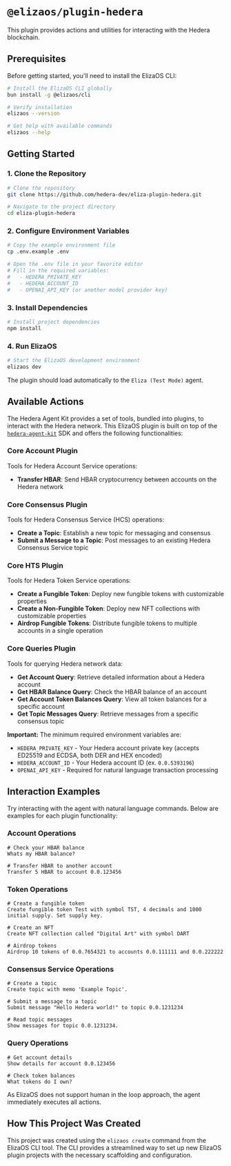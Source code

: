 # `@elizaos/plugin-hedera`

This plugin provides actions and utilities for interacting with the Hedera blockchain.

## Prerequisites

Before getting started, you'll need to install the ElizaOS CLI:

```bash
# Install the ElizaOS CLI globally
bun install -g @elizaos/cli

# Verify installation
elizaos --version

# Get help with available commands
elizaos --help
```

## Getting Started

### 1. Clone the Repository

```bash
# Clone the repository
git clone https://github.com/hedera-dev/eliza-plugin-hedera.git

# Navigate to the project directory
cd eliza-plugin-hedera
```

### 2. Configure Environment Variables

```bash
# Copy the example environment file
cp .env.example .env

# Open the .env file in your favorite editor
# Fill in the required variables:
#   - HEDERA_PRIVATE_KEY
#   - HEDERA_ACCOUNT_ID
#   - OPENAI_API_KEY (or another model provider key)
```

### 3. Install Dependencies

```bash
# Install project dependencies
npm install
```

### 4. Run ElizaOS

```bash
# Start the ElizaOS development environment
elizaos dev
```

The plugin should load automatically to the `Eliza (Test Mode)` agent.

## Available Actions

The Hedera Agent Kit provides a set of tools, bundled into plugins, to interact with the Hedera network. This ElizaOS plugin is built on top of the [`hedera-agent-kit`](https://github.com/hedera-dev/hedera-agent-kit) SDK and offers the following functionalities:

### Core Account Plugin
Tools for Hedera Account Service operations:
- **Transfer HBAR**: Send HBAR cryptocurrency between accounts on the Hedera network

### Core Consensus Plugin
Tools for Hedera Consensus Service (HCS) operations:
- **Create a Topic**: Establish a new topic for messaging and consensus
- **Submit a Message to a Topic**: Post messages to an existing Hedera Consensus Service topic

### Core HTS Plugin
Tools for Hedera Token Service operations:
- **Create a Fungible Token**: Deploy new fungible tokens with customizable properties
- **Create a Non-Fungible Token**: Deploy new NFT collections with customizable properties
- **Airdrop Fungible Tokens**: Distribute fungible tokens to multiple accounts in a single operation

### Core Queries Plugin
Tools for querying Hedera network data:
- **Get Account Query**: Retrieve detailed information about a Hedera account
- **Get HBAR Balance Query**: Check the HBAR balance of an account
- **Get Account Token Balances Query**: View all token balances for a specific account
- **Get Topic Messages Query**: Retrieve messages from a specific consensus topic

**Important:** The minimum required environment variables are:
- `HEDERA_PRIVATE_KEY` - Your Hedera account private key (accepts ED25519 and ECDSA, both DER and HEX encoded)
- `HEDERA_ACCOUNT_ID` - Your Hedera account ID (ex. `0.0.5393196`)
- `OPENAI_API_KEY` - Required for natural language transaction processing

## Interaction Examples

Try interacting with the agent with natural language commands. Below are examples for each plugin functionality:

### Account Operations
```shell
# Check your HBAR balance
Whats my HBAR balance?

# Transfer HBAR to another account
Transfer 5 HBAR to account 0.0.123456
```

### Token Operations
```shell
# Create a fungible token
Create fungible token Test with symbol TST, 4 decimals and 1000 initial supply. Set supply key.

# Create an NFT
Create NFT collection called "Digital Art" with symbol DART

# Airdrop tokens
Airdrop 10 tokens of 0.0.7654321 to accounts 0.0.111111 and 0.0.222222
```

### Consensus Service Operations
```shell
# Create a topic
Create topic with memo 'Example Topic'.

# Submit a message to a topic
Submit message "Hello Hedera world!" to topic 0.0.1231234

# Read topic messages
Show messages for topic 0.0.1231234.
```

### Query Operations
```shell
# Get account details
Show details for account 0.0.123456

# Check token balances
What tokens do I own?
```

As ElizaOS does not support human in the loop approach, the agent immediately executes all actions.

## How This Project Was Created

This project was created using the `elizaos create` command from the ElizaOS CLI tool. The CLI provides a streamlined way to set up new ElizaOS plugin projects with the necessary scaffolding and configuration.